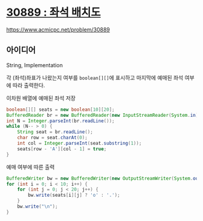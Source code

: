 # [30889 : 좌석 배치도](https://www.acmicpc.net/problem/30889)
https://www.acmicpc.net/problem/30889

## 아이디어
String, Implementation

각 (좌석)좌표가 나왔는지 여부를 `boolean[][]`에 표시하고 마지막에 예매된 좌석 여부에 따라 출력한다.

이차원 배열에 예매된 좌석 저장
```java
boolean[][] seats = new boolean[10][20];
BufferedReader br = new BufferedReader(new InputStreamReader(System.in));
int N = Integer.parseInt(br.readLine());
while (N-- > 0) {
    String seat = br.readLine();
    char row = seat.charAt(0);
    int col = Integer.parseInt(seat.substring(1));
    seats[row - 'A'][col - 1] = true;
}
```

예매 여부에 따른 출력
```java
BufferedWriter bw = new BufferedWriter(new OutputStreamWriter(System.out));
for (int i = 0; i < 10; i++) {
    for (int j = 0; j < 20; j++) {
        bw.write(seats[i][j] ? 'o' : '.');
    }
    bw.write("\n");
}
```
